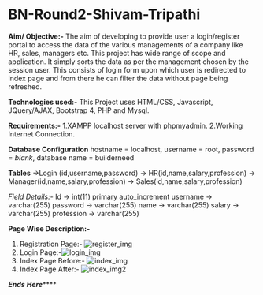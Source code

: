 # BN-Round2-Shivam-Tripathi
**Aim/ Objective:-**
The aim of developing to provide user a login/register portal to access the data of the various managements of a company like HR, sales, managers etc. This project has wide range of scope and application. It simply sorts the data as per the management chosen by the session user. This consists of login form upon which user is redirected to index page and from there he can filter the data without page being refreshed.

**Technologies used:-**
This Project uses HTML/CSS, Javascript, JQuery/AJAX, Bootstrap 4, PHP and Mysql.

**Requirements:-**
1.XAMPP localhost server with phpmyadmin.
2.Working Internet Connection.

**Database Configuration**
hostname = localhost,
username = root,
password = *blank*,
database name = builderneed

**Tables**
->Login (id,username,password)
-> HR(id,name,salary,profession)
-> Manager(id,name,salary,profession)
-> Sales(id,name,salary,profession)

_Field Details:-_
Id -> int(11) primary auto_increment
username -> varchar(255)
password -> varchar(255)
name -> varchar(255)
salary -> varchar(255)
profession -> varchar(255)

**Page Wise Description:-**
1. Registration Page:- ![register_img](https://user-images.githubusercontent.com/76531352/120431817-a115c000-c396-11eb-83ac-766419b99d95.png)
2. Login Page:-![login_img](https://user-images.githubusercontent.com/76531352/120432069-ffdb3980-c396-11eb-8aa2-548a31e4db94.png)
3. Index Page Before:- ![index_img](https://user-images.githubusercontent.com/76531352/120432115-14b7cd00-c397-11eb-9780-a3a3031e97fb.png)
4. Index Page After:- ![index_img2](https://user-images.githubusercontent.com/76531352/120432175-2c8f5100-c397-11eb-9234-0f908be18788.png)

***********************************************Ends Here***************************************************

